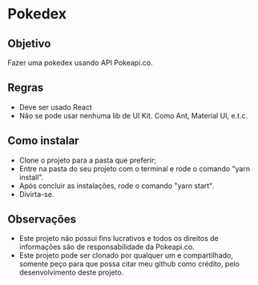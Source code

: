 # Pokedex

## Objetivo

Fazer uma pokedex usando API Pokeapi.co.

## Regras

- Deve ser usado React
- Não se pode usar nenhuma lib de UI Kit. Como Ant, Material UI, e.t.c.

## Como instalar

- Clone o projeto para a pasta que preferir;
- Entre na pasta do seu projeto com o terminal e rode o comando "yarn install".
- Após concluir as instalações, rode o comando "yarn start".
- Divirta-se.

## Observações

- Este projeto não possui fins lucrativos e todos os direitos de informações são de responsabilidade da Pokeapi.co.
- Este projeto pode ser clonado por qualquer um e compartilhado, somente peço para que possa citar meu github como crédito, pelo desenvolvimento deste projeto.
